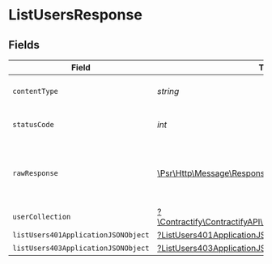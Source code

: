# ListUsersResponse


## Fields

| Field                                                                                                        | Type                                                                                                         | Required                                                                                                     | Description                                                                                                  |
| ------------------------------------------------------------------------------------------------------------ | ------------------------------------------------------------------------------------------------------------ | ------------------------------------------------------------------------------------------------------------ | ------------------------------------------------------------------------------------------------------------ |
| `contentType`                                                                                                | *string*                                                                                                     | :heavy_check_mark:                                                                                           | HTTP response content type for this operation                                                                |
| `statusCode`                                                                                                 | *int*                                                                                                        | :heavy_check_mark:                                                                                           | HTTP response status code for this operation                                                                 |
| `rawResponse`                                                                                                | [\Psr\Http\Message\ResponseInterface](https://www.php-fig.org/psr/psr-7/#33-psrhttpmessageresponseinterface) | :heavy_minus_sign:                                                                                           | Raw HTTP response; suitable for custom response parsing                                                      |
| `userCollection`                                                                                             | [?\Contractify\ContractifyAPI\Models\Shared\UserCollection](../../models/shared/UserCollection.md)           | :heavy_minus_sign:                                                                                           | OK                                                                                                           |
| `listUsers401ApplicationJSONObject`                                                                          | [?ListUsers401ApplicationJSON](../../models/operations/ListUsers401ApplicationJSON.md)                       | :heavy_minus_sign:                                                                                           | Unauthenticated                                                                                              |
| `listUsers403ApplicationJSONObject`                                                                          | [?ListUsers403ApplicationJSON](../../models/operations/ListUsers403ApplicationJSON.md)                       | :heavy_minus_sign:                                                                                           | Forbidden                                                                                                    |